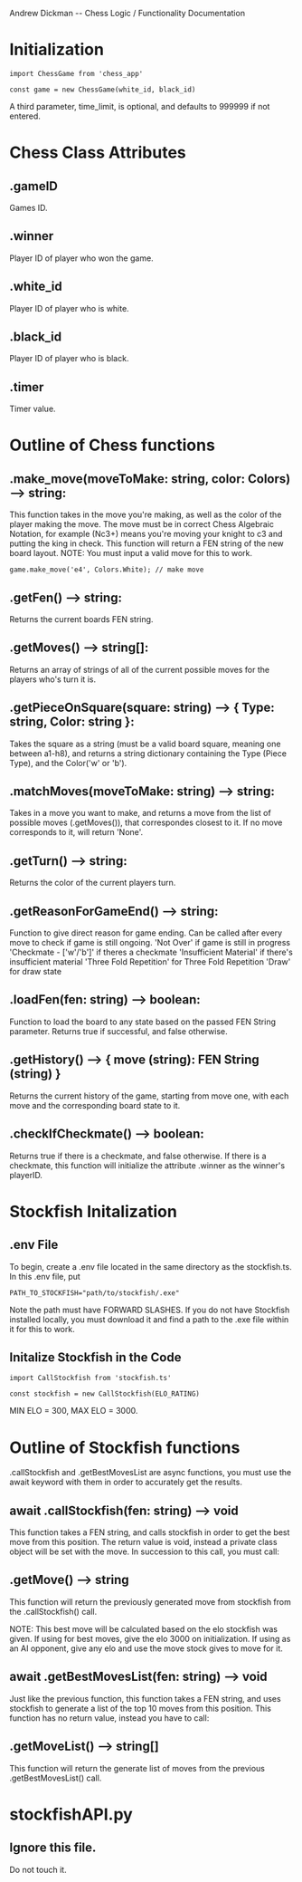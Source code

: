 Andrew Dickman -- Chess Logic / Functionality Documentation

# Initialization
```import ChessGame from 'chess_app'```

```const game = new ChessGame(white_id, black_id)```

A third parameter, time_limit, is optional, and defaults to 999999 if not entered.

# Chess Class Attributes

## .gameID
Games ID.

## .winner
Player ID of player who won the game.

## .white_id
Player ID of player who is white.

## .black_id
Player ID of player who is black.

## .timer
Timer value.

# Outline of Chess functions

## .make_move(moveToMake: string, color: Colors) --> string:
This function takes in the move you're making, as well as the color of the player making the move.
The move must be in correct Chess Algebraic Notation, for example (Nc3+) means you're moving your knight to c3 and putting the king in check.
This function will return a FEN string of the new board layout.
NOTE: You must input a valid move for this to work.

```game.make_move('e4', Colors.White); // make move```


## .getFen() --> string:
Returns the current boards FEN string.


## .getMoves() --> string[]:
Returns an array of strings of all of the current possible moves for the players who's turn it is.


## .getPieceOnSquare(square: string) --> { Type: string, Color: string }:
Takes the square as a string (must be a valid board square, meaning one between a1-h8), and returns a string dictionary containing the Type (Piece Type), and the Color('w' or 'b').


## .matchMoves(moveToMake: string) --> string:
Takes in a move you want to make, and returns a move from the list of possible moves (.getMoves()), that correspondes closest to it. If no move corresponds to it, will return 'None'.


## .getTurn() --> string:
Returns the color of the current players turn.


## .getReasonForGameEnd() --> string:
Function to give direct reason for game ending. Can be called after every move to check if game is still ongoing.
'Not Over' if game is still in progress
'Checkmate - ['w'/'b']' if theres a checkmate
'Insufficient Material' if there's insufficient material
'Three Fold Repetition' for Three Fold Repetition
'Draw' for draw state


## .loadFen(fen: string) --> boolean:
Function to load the board to any state based on the passed FEN String parameter.
Returns true if successful, and false otherwise.


## .getHistory() --> { move (string): FEN String (string) }
Returns the current history of the game, starting from move one, with each move and the corresponding board state to it.


## .checkIfCheckmate() --> boolean:
Returns true if there is a checkmate, and false otherwise.
If there is a checkmate, this function will initialize the attribute .winner as the winner's playerID.





# Stockfish Initalization

## .env File
To begin, create a .env file located in the same directory as the stockfish.ts.
In this .env file, put 

```PATH_TO_STOCKFISH="path/to/stockfish/.exe"```

Note the path must have FORWARD SLASHES.
If you do not have Stockfish installed locally, you must download it and find a path to the .exe file within it for this to work.

## Initalize Stockfish in the Code
```import CallStockfish from 'stockfish.ts'```

```const stockfish = new CallStockfish(ELO_RATING)```

MIN ELO = 300, MAX ELO = 3000.

# Outline of Stockfish functions

.callStockfish and .getBestMovesList are async functions, you must use the await keyword with them in order to accurately get the results.

## await .callStockfish(fen: string) --> void
This function takes a FEN string, and calls stockfish in order to get the best move from this position. 
The return value is void, instead a private class object will be set with the move.
In succession to this call, you must call:
## .getMove() --> string
This function will return the previously generated move from stockfish from the .callStockfish() call.

NOTE: This best move will be calculated based on the elo stockfish was given. If using for best moves, give the elo 3000 on initialization.
If using as an AI opponent, give any elo and use the move stock gives to move for it.


## await .getBestMovesList(fen: string) --> void
Just like the previous function, this function takes a FEN string, and uses stockfish to generate a list of the top 10 moves from this position.
This function has no return value, instead you have to call:
## .getMoveList() --> string[]
This function will return the generate list of moves from the previous .getBestMovesList() call.


# stockfishAPI.py
## Ignore this file.
Do not touch it.